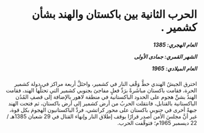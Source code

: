 <h1 dir="rtl">الحرب الثانية بين باكستان والهند بشأن كشمير .</h1>

<h5 dir="rtl">العام الهجري:  1385

الشهر القمري: جمادى الأولى

العام الميلادي: 1965</h5>

<p dir="rtl">اخترق الجيشُ الهندي خطَّ وَقْفِ النار في كشمير، واحتَلَّ أربعة مراكز في دولة كشمير الحرة، فقامت باكستان مباشَرةً برَدِّ فعلٍ مفاجئ بجنوبي كشمير التي تحتلُّها الهند، فقامت الهندُ بشنِّ هجوم على الحدود الباكستانية في منطقة لاهور بالإضافة إلى قصفِ المُدُن الباكستانية بالقنابل، فانتقلت الحربُ من أرض كشمير إلى أرض باكستان، ثم فتحت الهند جبهةً أخرى في جنوبي باكستان على محور كراتشي، فردَّ الباكستانيون الهجومَ بكل قوة، غير أنَّ مجلسَ الأمن أصدر قرارًا بوقف إطلاق النار وإنهاء القتال في 29 شعبان 1385هـ / 22 ديسمبر 1965م؛ فتوقَّفت الحرب.</p></br>
